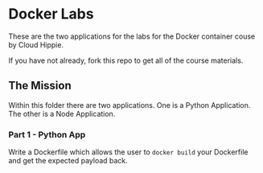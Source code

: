 # Docker Labs

These are the two applications for the labs for the Docker container couse by Cloud Hippie.

If you have not already, fork this repo to get all of the course materials.

## The Mission

Within this folder there are two applications. One is a Python Application. The other is a Node Application.

### Part 1 - Python App

Write a Dockerfile which allows the user to `docker build` your Dockerfile and get the expected payload back.

